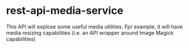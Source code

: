 # rest-api-media-service
This API will explose some useful media utilities.  Fpr example, it will have media resizing capabilities (i.e. an API wrapper around Image Magick capabilities)
